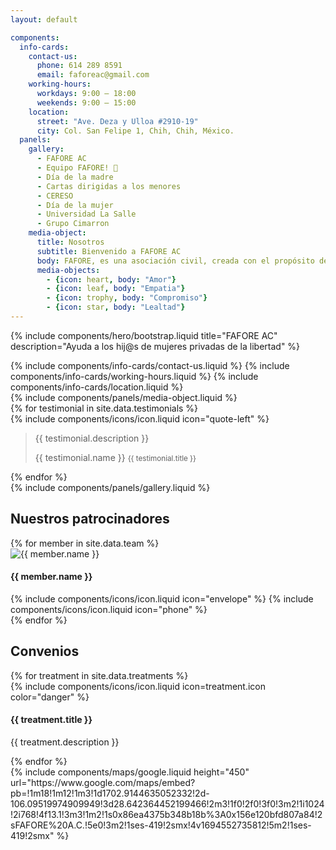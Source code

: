 ```yaml
---
layout: default

components:
  info-cards:
    contact-us:
      phone: 614 289 8591
      email: faforeac@gmail.com
    working-hours:
      workdays: 9:00 – 18:00
      weekends: 9:00 – 15:00
    location:
      street: "Ave. Deza y Ulloa #2910-19"
      city: Col. San Felipe 1, Chih, Chih, México.
  panels:
    gallery:
      - FAFORE AC
      - Equipo FAFORE! 💪
      - Día de la madre
      - Cartas dirigidas a los menores
      - CERESO
      - Día de la mujer
      - Universidad La Salle
      - Grupo Cimarron
    media-object:
      title: Nosotros
      subtitle: Bienvenido a FAFORE AC
      body: FAFORE, es una asociación civil, creada con el propósito de brindar las herramientas necesarias,  para que las niñas, niños y adolescentes, hij@s de mujeres privadas de la libertad, puedan enfrentar las adversidades que se les presentan día a día, obstaculizando su desarrollo, al no contar con uno de los pilares fundamentales en su  vida, su MADRE.
      media-objects:
        - {icon: heart, body: "Amor"}
        - {icon: leaf, body: "Empatia"}
        - {icon: trophy, body: "Compromiso"}
        - {icon: star, body: "Lealtad"}
---
```

{% include components/hero/bootstrap.liquid 
   title="FAFORE AC"
   description="Ayuda a los hij@s de mujeres privadas de la libertad"
%}

<div class="three-shade-col">
  {% include components/info-cards/contact-us.liquid %}
  {% include components/info-cards/working-hours.liquid %}
  {% include components/info-cards/location.liquid %}
</div>

<div id="nosotros" class="about">
  <div class="container-fluid">
    {% include components/panels/media-object.liquid %}
  </div>
</div>

<div id="testimonios" class="testimonials parallax" style="background-image: url('{{ site.baseurl }}/img/{{ site.testimonials.testimonials_img }}');">
    <div class="overlay-container">
        <div class="overlay"></div>
        <div class="container-fluid">
            <div id="testimonial-carousel">
                {% for testimonial in site.data.testimonials %}
                    <div class="testimonial-item">
                        {% include components/icons/icon.liquid icon="quote-left" %}
                        <blockquote>
                            <p>{{ testimonial.description }}</p>
                            <footer>
                                {{ testimonial.name }}
                                <small>{{ testimonial.title }}</small>
                            </footer>
                        </blockquote>
                    </div>
                {% endfor %}
            </div>
        </div>
    </div>
</div>

<div id="galeria" class="gallery">
  {% include components/panels/gallery.liquid %}
</div>

<div id="patrocinadores" class="team"> 
  <h2 class="section-title">Nuestros patrocinadores</h2>

  <div id="team-carousel">
    {% for member in site.data.team %}
      <div class="expandable-box">
        <div class="expandable-box-top">
          <img src="{{ member.name | slugify | prepend: '/assets/components/carousels/' | append: '.jpg' | relative_url }}" alt="{{ member.name }}">
          <h4>{{ member.name }}</h4>
        </div>
        <div class="expandable-box-bottom">
          <span data-toggle="tooltip" data-placement="bottom" title="{{ member.email }}">
              {% include components/icons/icon.liquid icon="envelope" %}
          </span>
          <span data-toggle="tooltip" data-placement="bottom" title="{{ member.phone }}">
              {% include components/icons/icon.liquid icon="phone" %}
          </span>
        </div>
      </div>
    {% endfor %}
  </div>
</div>

<div id="convenios" class="treatments">
  <div class="container-fluid">
    <h2 class="section-title">Convenios</h2>
    <div class="row">
      {% for treatment in site.data.treatments %}
        <div class="col-sm-6 col-md-4">
          <div class="icon-box">
            {% include components/icons/icon.liquid icon=treatment.icon color="danger" %}
            <h4>{{ treatment.title }}</h4>
            <p>{{ treatment.description }}</p>
          </div>
        </div>
      {% endfor %}
    </div>
  </div>
</div>

<div id="localizanos" style="height: 450px">
  {% include components/maps/google.liquid
     height="450"
     url="https://www.google.com/maps/embed?pb=!1m18!1m12!1m3!1d1702.9144635052332!2d-106.09519974909949!3d28.642364452199466!2m3!1f0!2f0!3f0!3m2!1i1024!2i768!4f13.1!3m3!1m2!1s0x86ea4375b348b18b%3A0x156e120bfd807a84!2sFAFORE%20A.C.!5e0!3m2!1ses-419!2smx!4v1694552735812!5m2!1ses-419!2smx"
  %}
</div>
